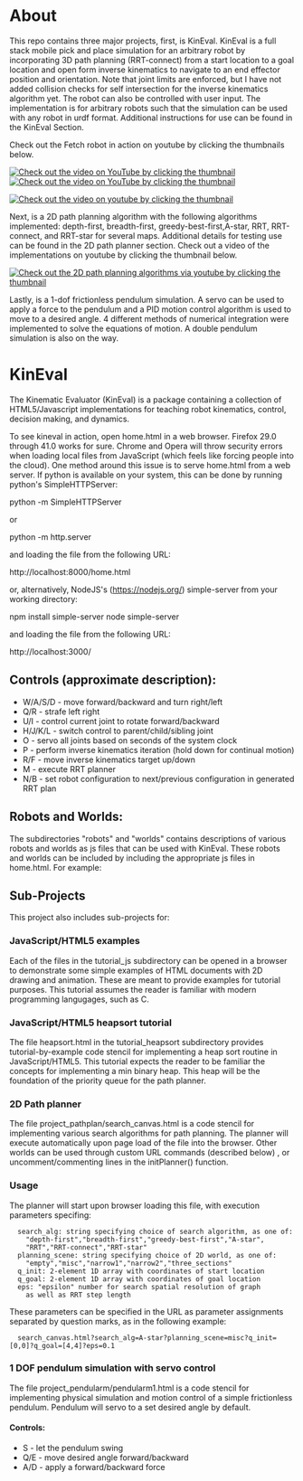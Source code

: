 About
=======
This repo contains three major projects, first, is KinEval. KinEval is a full stack mobile pick and place simulation for an arbitrary robot by incorporating 3D path planning (RRT-connect) from a start location to a goal location and open form inverse kinematics to navigate to an end effector position and orientation. Note that joint limits are enforced, but I have not added collision checks for self intersection for the inverse kinematics algorithm yet. The robot can also be controlled with user input. The implementation is for arbitrary robots such that the simulation can be used with any robot in urdf format. Additional instructions for use can be found in the KinEval Section. 

Check out the Fetch robot in action on youtube by clicking the thumbnails below.

<a href="https://www.youtube.com/watch?v=cRjVSkJQsLU" target="_blank">
  <img src="https://img.youtube.com/vi/cRjVSkJQsLU/0.jpg" alt="Check out the video on YouTube by clicking the thumbnail">
</a>

<a href="https://www.youtube.com/watch?v=QItO5Bh42P4" target="_blank">
  <img src="https://img.youtube.com/vi/QItO5Bh42P4/0.jpg" alt="Check out the video on YouTube by clicking the thumbnail">
</a>

<!-- <a href="https://www.youtube.com/watch?v=cRjVSkJQsLU" target="_blank">
  <img src="https://img.youtube.com/vi/cRjVSkJQsLU/0.jpg" alt="Check out the video on YouTube by clicking the thumbnail">
</a> -->


<!-- Arbitrary-Mobile-Robot-with-End-Effector-Simulation\Media\100in60Challenge_thumbnail.png -->

[![Check out the video on youtube by clicking the thumbnail]()](https://www.youtube.com/watch?v=cRjVSkJQsLU)

<!-- [![Check out the video on youtube by clicking the thumbnail](https://img.youtube.com/vi/cRjVSkJQsLU/0.jpg)](https://www.youtube.com/watch?v=cRjVSkJQsLU)

[![Check out the video on youtube by clicking the thumbnail](https://img.youtube.com/vi/QItO5Bh42P4/0.jpg)](https://www.youtube.com/watch?v=QItO5Bh42P4)

Check out this video demonstration:

- [Watch the video](https://www.youtube.com/watch?v=dQw4w9WgXcQ)
- <a href="https://www.youtube.com/watch?v=dQw4w9WgXcQ" target="_blank">Watch the video (opens in a new tab)</a>

<a href="https://www.youtube.com/watch?v=cRjVSkJQsLU" target="_blank">
  <img src="https://img.youtube.com/vi/cRjVSkJQsLU/0.jpg" alt="Check out the video on YouTube by clicking the thumbnail">
</a>

<a href="https://www.youtube.com/watch?v=cRjVSkJQsLU" target="_blank" style="position: relative; display: inline-block;">
  <img src="https://img.youtube.com/vi/cRjVSkJQsLU/0.jpg" alt="Check out the video on YouTube by clicking the thumbnail" style="display: block;">
  <img src="https://upload.wikimedia.org/wikipedia/commons/e/e7/YouTube_play_button_icon_%282013-2017%29.svg" alt="Play Button" style="position: absolute; left: 50%; top: 50%; transform: translate(-50%, -50%); width: 20%; height: 20%;">
</a> -->

<!-- Here are some videos displaying the functionality using the Baxter Robot. -->
Next, is a 2D path planning algorithm with the following algorithms implemented: depth-first, breadth-first, greedy-best-first,A-star, RRT, RRT-connect, and RRT-star for several maps. Additional details for testing use can be found in the 2D path planner section. Check out a video of the implementations on youtube by clicking the thumbnail below.

<!-- Attach video here -->
[![Check out the 2D path planning algorithms via youtube by clicking the thumbnail](https://img.youtube.com/vi/-De1XksBWwk/0.jpg)](https://www.youtube.com/watch?v=-De1XksBWwk)


Lastly, is a 1-dof frictionless pendulum simulation. A servo can be used to apply a force to the pendulum and a PID motion control algorithm is used to move to a desired angle. 4 different methods of numerical integration were implemented to solve the equations of motion. A double pendulum simulation is also on the way.   

KinEval
=======

The Kinematic Evaluator (KinEval) is a package containing a collection of HTML5/Javascript implementations for teaching robot kinematics, control, decision making, and dynamics.

To see kineval in action, open home.html in a web browser.  Firefox 29.0 through 41.0 works for sure.  Chrome and Opera will throw security errors when loading local files from JavaScript (which feels like forcing people into the cloud).  One method around this issue is to serve home.html from a web server.  If python is available on your system, this can be done by running python's SimpleHTTPServer: 

python -m SimpleHTTPServer

or 

python  -m http.server

and loading the file from the following URL:

http://localhost:8000/home.html

or, alternatively, NodeJS's (https://nodejs.org/) simple-server from your working directory:

npm install simple-server
node simple-server

and loading the file from the following URL:

http://localhost:3000/

## Controls (approximate description):

- W/A/S/D - move forward/backward and turn right/left
- Q/R - strafe left right
- U/I - control current joint to rotate forward/backward
- H/J/K/L - switch control to parent/child/sibling joint
- O - servo all joints based on seconds of the system clock
- P - perform inverse kinematics iteration (hold down for continual motion)
- R/F - move inverse kinematics target up/down
- M - execute RRT planner
- N/B - set robot configuration to next/previous configuration in generated RRT plan

## Robots and Worlds:

The subdirectories "robots" and "worlds" contains descriptions of various robots and worlds as js files that can be used with KinEval.  These robots and worlds can be included by including the appropriate js files in home.html.  For example:

<script src="robots/robot_br2.js"></script> 
<script src="worlds/world_local_minima.js"></script> 

## Sub-Projects

This project also includes sub-projects for:

### JavaScript/HTML5 examples

Each of the files in the tutorial_js subdirectory can be opened in a browser to demonstrate some simple examples of HTML documents with 2D drawing and animation.  These are meant to provide examples for tutorial purposes.  This tutorial assumes the reader is familiar with modern programming langugages, such as C.

### JavaScript/HTML5 heapsort tutorial

The file heapsort.html in the tutorial_heapsort subdirectory provides tutorial-by-example code stencil for implementing a heap sort routine in JavaScript/HTML5.  This tutorial expects the reader to be familiar the concepts for implementing a min binary heap.  This heap will be the foundation of the priority queue for the path planner.

### 2D Path planner

The file project_pathplan/search_canvas.html is a code stencil for implementing various search algorithms for path planning.  The planner will execute automatically upon page load of the file into the browser.  Other worlds can be used through custom URL commands (described below) , or uncomment/commenting lines in the initPlanner() function.

### Usage

The planner will start upon browser loading this file, with execution parameters specifing:

      search_alg: string specifying choice of search algorithm, as one of:
        "depth-first","breadth-first","greedy-best-first","A-star",
        "RRT","RRT-connect","RRT-star"
      planning_scene: string specifying choice of 2D world, as one of:
        "empty","misc","narrow1","narrow2","three_sections"
      q_init: 2-element 1D array with coordinates of start location
      q_goal: 2-element 1D array with coordinates of goal location
      eps: "epsilon" number for search spatial resolution of graph 
        as well as RRT step length

These parameters can be specified in the URL as parameter assignments separated by question marks, as in the following example: 

      search_canvas.html?search_alg=A-star?planning_scene=misc?q_init=[0,0]?q_goal=[4,4]?eps=0.1


### 1 DOF pendulum simulation with servo control

The file project_pendularm/pendularm1.html is a code stencil for implementing physical simulation and motion control of a simple frictionless pendulum.  Pendulum will servo to a set desired angle by default.

#### Controls:

- S - let the pendulum swing
- Q/E - move desired angle forward/backward
- A/D - apply a forward/backward force


